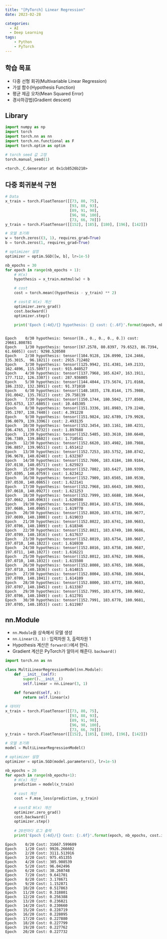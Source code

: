 ```yaml
---
title: "[PyTorch] Linear Regression"
date: 2023-02-28

categories:
  - AI
  - Deep Learning
tags:
    - Python
    - PyTorch
---
```


## 학습 목표
- 다중 선형 회귀(Multivariable Linear Regression)
- 가설 함수(Hypothesis Function)
- 평균 제곱 오차(Mean Squared Error)
- 경사하강법(Gradient descent)

## Library


```python
import numpy as np
import torch
import torch.nn as nn
import torch.nn.functional as F
import torch.optim as optim
```


```python
# torch seed 값 고정
torch.manual_seed(1)
```




    <torch._C.Generator at 0x1cb8526b210>



## 다중 회귀분석 구현


```python
# Data
x_train = torch.FloatTensor([[73, 80, 75],
                             [93, 88, 93],
                             [89, 91, 90],
                             [96, 98, 100],
                             [73, 66, 70]])
y_train = torch.FloatTensor([[152], [185], [180], [196], [142]])

# 모델 초기화
w = torch.zeros((3, 1), requires_grad=True)
b = torch.zeros(1, requires_grad=True)

# optimizer 설정
optimizer = optim.SGD([w, b], lr=1e-5)

nb_epochs = 30
for epoch in range(nb_epochs + 1):
    # H(x)
    hypothesis = x_train.matmul(w) + b

    # cost
    cost = torch.mean((hypothesis - y_train) ** 2)

    # cost로 H(x) 계산
    optimizer.zero_grad()
    cost.backward()
    optimizer.step()

    print('Epoch {:4d}/{} hypothesis: {} cost: {:.6f}'.format(epoch, nb_epochs, hypothesis.squeeze().detach(), cost.item()))
    
```

    Epoch    0/30 hypothesis: tensor([0., 0., 0., 0., 0.]) cost: 29661.800781
    Epoch    1/30 hypothesis: tensor([67.2578, 80.8397, 79.6523, 86.7394, 61.6605]) cost: 9298.520508
    Epoch    2/30 hypothesis: tensor([104.9128, 126.0990, 124.2466, 135.3015,  96.1821]) cost: 2915.712402
    Epoch    3/30 hypothesis: tensor([125.9942, 151.4381, 149.2133, 162.4896, 115.5097]) cost: 915.040527
    Epoch    4/30 hypothesis: tensor([137.7968, 165.6247, 163.1911, 177.7112, 126.3307]) cost: 287.936005
    Epoch    5/30 hypothesis: tensor([144.4044, 173.5674, 171.0168, 186.2332, 132.3891]) cost: 91.371010
    Epoch    6/30 hypothesis: tensor([148.1035, 178.0144, 175.3980, 191.0042, 135.7812]) cost: 29.758139
    Epoch    7/30 hypothesis: tensor([150.1744, 180.5042, 177.8508, 193.6753, 137.6805]) cost: 10.445305
    Epoch    8/30 hypothesis: tensor([151.3336, 181.8983, 179.2240, 195.1707, 138.7440]) cost: 4.391228
    Epoch    9/30 hypothesis: tensor([151.9824, 182.6789, 179.9928, 196.0079, 139.3396]) cost: 2.493135
    Epoch   10/30 hypothesis: tensor([152.3454, 183.1161, 180.4231, 196.4765, 139.6732]) cost: 1.897688
    Epoch   11/30 hypothesis: tensor([152.5485, 183.3610, 180.6640, 196.7389, 139.8602]) cost: 1.710541
    Epoch   12/30 hypothesis: tensor([152.6620, 183.4982, 180.7988, 196.8857, 139.9651]) cost: 1.651412
    Epoch   13/30 hypothesis: tensor([152.7253, 183.5752, 180.8742, 196.9678, 140.0240]) cost: 1.632387
    Epoch   14/30 hypothesis: tensor([152.7606, 183.6184, 180.9164, 197.0138, 140.0571]) cost: 1.625923
    Epoch   15/30 hypothesis: tensor([152.7802, 183.6427, 180.9399, 197.0395, 140.0759]) cost: 1.623412
    Epoch   16/30 hypothesis: tensor([152.7909, 183.6565, 180.9530, 197.0538, 140.0865]) cost: 1.622141
    Epoch   17/30 hypothesis: tensor([152.7968, 183.6643, 180.9603, 197.0618, 140.0927]) cost: 1.621253
    Epoch   18/30 hypothesis: tensor([152.7999, 183.6688, 180.9644, 197.0662, 140.0963]) cost: 1.620500
    Epoch   19/30 hypothesis: tensor([152.8014, 183.6715, 180.9666, 197.0686, 140.0985]) cost: 1.619770
    Epoch   20/30 hypothesis: tensor([152.8020, 183.6731, 180.9677, 197.0699, 140.1000]) cost: 1.619033
    Epoch   21/30 hypothesis: tensor([152.8022, 183.6741, 180.9683, 197.0706, 140.1009]) cost: 1.618346
    Epoch   22/30 hypothesis: tensor([152.8021, 183.6749, 180.9686, 197.0709, 140.1016]) cost: 1.617637
    Epoch   23/30 hypothesis: tensor([152.8019, 183.6754, 180.9687, 197.0710, 140.1022]) cost: 1.616930
    Epoch   24/30 hypothesis: tensor([152.8016, 183.6758, 180.9687, 197.0711, 140.1027]) cost: 1.616221
    Epoch   25/30 hypothesis: tensor([152.8012, 183.6762, 180.9686, 197.0710, 140.1032]) cost: 1.615508
    Epoch   26/30 hypothesis: tensor([152.8008, 183.6765, 180.9686, 197.0710, 140.1036]) cost: 1.614815
    Epoch   27/30 hypothesis: tensor([152.8004, 183.6768, 180.9684, 197.0709, 140.1041]) cost: 1.614109
    Epoch   28/30 hypothesis: tensor([152.8000, 183.6772, 180.9683, 197.0707, 140.1045]) cost: 1.613387
    Epoch   29/30 hypothesis: tensor([152.7995, 183.6775, 180.9682, 197.0706, 140.1049]) cost: 1.612701
    Epoch   30/30 hypothesis: tensor([152.7991, 183.6778, 180.9681, 197.0705, 140.1053]) cost: 1.611987
    

## nn.Module
- `nn.Module`을 상속해서 모델 생성
- `nn.Linear(3, 1)` : 입력차원 3, 출력차원 1
- Hypothesis 계산은 `forward()`에서 한다.
- Gradient 계산은 PyTorch가 알아서 해준다. `backward()`


```python
import torch.nn as nn

class MultiLinearRegressionModel(nn.Module):
    def __init__(self):
        super().__init__()
        self.linear = nn.Linear(3, 1)
    
    def forward(self, x):
        return self.linear(x)
```


```python
# 데이터
x_train = torch.FloatTensor([[73, 80, 75],
                             [93, 88, 93],
                             [89, 91, 90],
                             [96, 98, 100],
                             [73, 66, 70]])
y_train = torch.FloatTensor([[152], [185], [180], [196], [142]])

# 모델 초기화
model = MultiLinearRegressionModel()

# optimizer 설정
optimizer = optim.SGD(model.parameters(), lr=1e-5)

nb_epochs = 20
for epoch in range(nb_epochs+1):
    # H(x) 계산
    prediction = model(x_train)
    
    # cost 계산
    cost = F.mse_loss(prediction, y_train)
    
    # cost로 H(x) 개선
    optimizer.zero_grad()
    cost.backward()
    optimizer.step()
    
    # 20번마다 로그 출력
    print('Epoch {:4d}/{} Cost: {:.6f}'.format(epoch, nb_epochs, cost.item()))
```

    Epoch    0/20 Cost: 31667.599609
    Epoch    1/20 Cost: 9926.266602
    Epoch    2/20 Cost: 3111.513916
    Epoch    3/20 Cost: 975.451355
    Epoch    4/20 Cost: 305.908539
    Epoch    5/20 Cost: 96.042496
    Epoch    6/20 Cost: 30.260748
    Epoch    7/20 Cost: 9.641701
    Epoch    8/20 Cost: 3.178671
    Epoch    9/20 Cost: 1.152871
    Epoch   10/20 Cost: 0.517863
    Epoch   11/20 Cost: 0.318801
    Epoch   12/20 Cost: 0.256388
    Epoch   13/20 Cost: 0.236821
    Epoch   14/20 Cost: 0.230660
    Epoch   15/20 Cost: 0.228719
    Epoch   16/20 Cost: 0.228095
    Epoch   17/20 Cost: 0.227880
    Epoch   18/20 Cost: 0.227799
    Epoch   19/20 Cost: 0.227762
    Epoch   20/20 Cost: 0.227732
    
